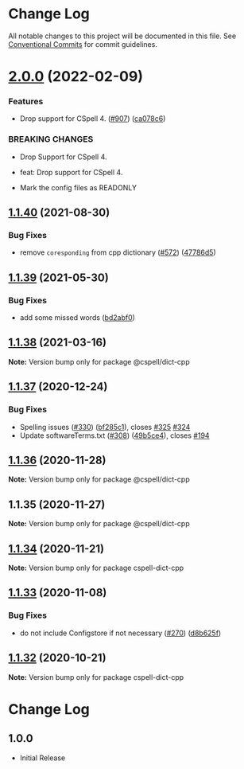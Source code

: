 # Change Log

All notable changes to this project will be documented in this file.
See [Conventional Commits](https://conventionalcommits.org) for commit guidelines.

# [2.0.0](https://github.com/streetsidesoftware/cspell-dicts/compare/@cspell/dict-cpp@1.1.40...@cspell/dict-cpp@2.0.0) (2022-02-09)


### Features

* Drop support for CSpell 4. ([#907](https://github.com/streetsidesoftware/cspell-dicts/issues/907)) ([ca078c6](https://github.com/streetsidesoftware/cspell-dicts/commit/ca078c6a2e188cc3cf6276db1ba7e007f0f06f27))


### BREAKING CHANGES

* Drop Support for CSpell 4.

* feat: Drop support for CSpell 4.
* Mark the config files as READONLY





## [1.1.40](https://github.com/streetsidesoftware/cspell-dicts/compare/@cspell/dict-cpp@1.1.39...@cspell/dict-cpp@1.1.40) (2021-08-30)


### Bug Fixes

* remove `coresponding` from cpp dictionary ([#572](https://github.com/streetsidesoftware/cspell-dicts/issues/572)) ([47786d5](https://github.com/streetsidesoftware/cspell-dicts/commit/47786d58e636180792f155ec0b9feea2e10cd45d))

<!--- cspell:ignore coresponding --->



## [1.1.39](https://github.com/streetsidesoftware/cspell-dicts/compare/@cspell/dict-cpp@1.1.38...@cspell/dict-cpp@1.1.39) (2021-05-30)


### Bug Fixes

* add some missed words ([bd2abf0](https://github.com/streetsidesoftware/cspell-dicts/commit/bd2abf0e0f90ff41e8cdd8a84786c15ef0734333))





## [1.1.38](https://github.com/streetsidesoftware/cspell-dicts/compare/@cspell/dict-cpp@1.1.37...@cspell/dict-cpp@1.1.38) (2021-03-16)

**Note:** Version bump only for package @cspell/dict-cpp





## [1.1.37](https://github.com/streetsidesoftware/cspell-dicts/compare/@cspell/dict-cpp@1.1.36...@cspell/dict-cpp@1.1.37) (2020-12-24)


### Bug Fixes

* Spelling issues ([#330](https://github.com/streetsidesoftware/cspell-dicts/issues/330)) ([bf285c1](https://github.com/streetsidesoftware/cspell-dicts/commit/bf285c182e16a5b73b28d3bd6fa5b3db5ac1cac0)), closes [#325](https://github.com/streetsidesoftware/cspell-dicts/issues/325) [#324](https://github.com/streetsidesoftware/cspell-dicts/issues/324)
* Update softwareTerms.txt ([#308](https://github.com/streetsidesoftware/cspell-dicts/issues/308)) ([49b5ce4](https://github.com/streetsidesoftware/cspell-dicts/commit/49b5ce4a2436f3c99969d6425128d55f84c8a7fc)), closes [#194](https://github.com/streetsidesoftware/cspell-dicts/issues/194)





## [1.1.36](https://github.com/streetsidesoftware/cspell-dicts/compare/@cspell/dict-cpp@1.1.35...@cspell/dict-cpp@1.1.36) (2020-11-28)

**Note:** Version bump only for package @cspell/dict-cpp





## 1.1.35 (2020-11-27)

**Note:** Version bump only for package @cspell/dict-cpp





## [1.1.34](https://github.com/streetsidesoftware/cspell-dicts/compare/cspell-dict-cpp@1.1.33...cspell-dict-cpp@1.1.34) (2020-11-21)

**Note:** Version bump only for package cspell-dict-cpp

## [1.1.33](https://github.com/streetsidesoftware/cspell-dicts/compare/cspell-dict-cpp@1.1.32...cspell-dict-cpp@1.1.33) (2020-11-08)

### Bug Fixes

- do not include Configstore if not necessary ([#270](https://github.com/streetsidesoftware/cspell-dicts/issues/270)) ([d8b625f](https://github.com/streetsidesoftware/cspell-dicts/commit/d8b625f2f42d5cc6c4a9390216ac1e5037886e44))

## [1.1.32](https://github.com/streetsidesoftware/cspell-dicts/compare/cspell-dict-cpp@1.1.31...cspell-dict-cpp@1.1.32) (2020-10-21)

**Note:** Version bump only for package cspell-dict-cpp

# Change Log

## 1.0.0

- Initial Release
